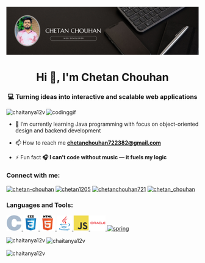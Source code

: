 ![logo](https://github.com/chaitanya12v/chaitanya12v/blob/main/bannerchetan2.png)
<h1 align="center">Hi 👋, I'm Chetan Chouhan</h1>
<h3 align="center">💻 Turning ideas into interactive and scalable web applications</h3>
<img align="right" alt="codinggif" width="400" src="https://i.pinimg.com/originals/81/17/8b/81178b47a8598f0c81c4799f2cdd4057.gif"

<p align="left"> <img src="https://komarev.com/ghpvc/?username=chaitanya12v&label=Profile%20views&color=0e75b6&style=flat" alt="chaitanya12v" /> </p>

- 🌱 I’m currently learning  Java programming with focus on object-oriented design and backend development

- 📫 How to reach me **chetanchouhan722382@gmail.com**

- ⚡ Fun fact **🎧 I can’t code without music — it fuels my logic**

<h3 align="left">Connect with me:</h3>
<p align="left">
<a href="https://linkedin.com/in/chetan-chouhan" target="blank"><img align="center" src="https://raw.githubusercontent.com/rahuldkjain/github-profile-readme-generator/master/src/images/icons/Social/linked-in-alt.svg" alt="chetan-chouhan" height="30" width="40" /></a>
<a href="https://www.codechef.com/users/chetan1205" target="blank"><img align="center" src="https://cdn.jsdelivr.net/npm/simple-icons@3.1.0/icons/codechef.svg" alt="chetan1205" height="30" width="40" /></a>
<a href="https://www.hackerrank.com/chetanchouhan721" target="blank"><img align="center" src="https://raw.githubusercontent.com/rahuldkjain/github-profile-readme-generator/master/src/images/icons/Social/hackerrank.svg" alt="chetanchouhan721" height="30" width="40" /></a>
<a href="https://www.leetcode.com/chetan_chouhan" target="blank"><img align="center" src="https://raw.githubusercontent.com/rahuldkjain/github-profile-readme-generator/master/src/images/icons/Social/leet-code.svg" alt="chetan_chouhan" height="30" width="40" /></a>
</p>

<h3 align="left">Languages and Tools:</h3>
<p align="left"> <a href="https://www.cprogramming.com/" target="_blank" rel="noreferrer"> <img src="https://raw.githubusercontent.com/devicons/devicon/master/icons/c/c-original.svg" alt="c" width="40" height="40"/> </a> <a href="https://www.w3schools.com/css/" target="_blank" rel="noreferrer"> <img src="https://raw.githubusercontent.com/devicons/devicon/master/icons/css3/css3-original-wordmark.svg" alt="css3" width="40" height="40"/> </a> <a href="https://www.w3.org/html/" target="_blank" rel="noreferrer"> <img src="https://raw.githubusercontent.com/devicons/devicon/master/icons/html5/html5-original-wordmark.svg" alt="html5" width="40" height="40"/> </a> <a href="https://www.java.com" target="_blank" rel="noreferrer"> <img src="https://raw.githubusercontent.com/devicons/devicon/master/icons/java/java-original.svg" alt="java" width="40" height="40"/> </a> <a href="https://developer.mozilla.org/en-US/docs/Web/JavaScript" target="_blank" rel="noreferrer"> <img src="https://raw.githubusercontent.com/devicons/devicon/master/icons/javascript/javascript-original.svg" alt="javascript" width="40" height="40"/> </a> <a href="https://www.oracle.com/" target="_blank" rel="noreferrer"> <img src="https://raw.githubusercontent.com/devicons/devicon/master/icons/oracle/oracle-original.svg" alt="oracle" width="40" height="40"/> </a> <a href="https://spring.io/" target="_blank" rel="noreferrer"> <img src="https://www.vectorlogo.zone/logos/springio/springio-icon.svg" alt="spring" width="40" height="40"/> </a> </p>

<p><img align="left" src="https://github-readme-stats.vercel.app/api/top-langs?username=chaitanya12v&show_icons=true&locale=en&layout=compact" alt="chaitanya12v" /></p>

<p>&nbsp;<img align="center" src="https://github-readme-stats.vercel.app/api?username=chaitanya12v&show_icons=true&locale=en" alt="chaitanya12v" /></p>

<p><img align="center" src="https://github-readme-streak-stats.herokuapp.com/?user=chaitanya12v&" alt="chaitanya12v" /></p>
